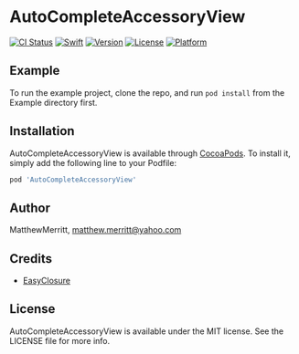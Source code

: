 # AutoCompleteAccessoryView

[![CI Status](https://img.shields.io/travis/MatthewMerritt/AutoCompleteAccessoryView.svg?style=flat)](https://travis-ci.org/MatthewMerritt/AutoCompleteAccessoryView)
[![ Swift](https://img.shields.io/badge/Swift-5.x-orange.svg?style=flat)](https://travis-ci.org/MatthewMerritt/AutoCompleteAccessoryView)
[![Version](https://img.shields.io/cocoapods/v/AutoCompleteAccessoryView.svg?style=flat)](https://github.com/MatthewMerritt/AutoCompleteAccessoryView)
[![License](https://img.shields.io/github/license/MatthewMerritt/AutoCompleteAccessoryView?style=flat)](https://cocoapods.org/pods/AutoCompleteAccessoryView)
[![Platform](https://img.shields.io/cocoapods/p/AutoCompleteAccessoryView.svg?style=flat)](https://cocoapods.org/pods/AutoCompleteAccessoryView)

## Example

To run the example project, clone the repo, and run `pod install` from the Example directory first.

## Installation

AutoCompleteAccessoryView is available through [CocoaPods](https://cocoapods.org). To install
it, simply add the following line to your Podfile:

```ruby
pod 'AutoCompleteAccessoryView'
```

## Author

MatthewMerritt, matthew.merritt@yahoo.com

## Credits

* [EasyClosure](https://cocoapods.org/pods/EasyClosure)

## License

AutoCompleteAccessoryView is available under the MIT license. See the LICENSE file for more info.

